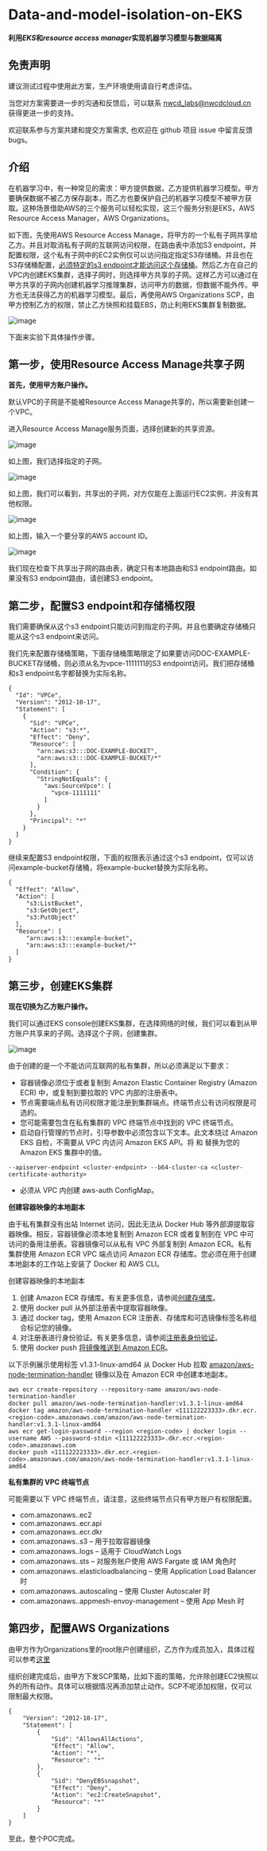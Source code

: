 # Data-and-model-isolation-on-EKS
**利用*EKS*和*resource access manager*实现机器学习模型与数据隔离**
## 免责声明

建议测试过程中使用此方案，生产环境使用请自行考虑评估。

当您对方案需要进一步的沟通和反馈后，可以联系 nwcd_labs@nwcdcloud.cn 获得更进一步的支持。

欢迎联系参与方案共建和提交方案需求, 也欢迎在 github 项目 issue 中留言反馈 bugs。

## 介绍
在机器学习中，有一种常见的需求：甲方提供数据，乙方提供机器学习模型。甲方要确保数据不被乙方保存副本，而乙方也要保护自己的机器学习模型不被甲方获取。这种场景借助AWS的三个服务可以轻松实现，这三个服务分别是EKS，AWS Resource Access Manager，AWS Organizations。

如下图，先使用AWS Resource Access Manage，将甲方的一个私有子网共享给乙方。并且对取消私有子网的互联网访问权限，在路由表中添加S3 endpoint，并配置权限，这个私有子网中的EC2实例仅可以访问指定指定S3存储桶。并且也在S3存储桶配置，[必须特定的s3 endpoint才能访问这个存储桶](https://aws.amazon.com/cn/premiumsupport/knowledge-center/block-s3-traffic-vpc-ip/)。然后乙方在自己的VPC内创建EKS集群，选择子网时，则选择甲方共享的子网。这样乙方可以通过在甲方共享的子网内创建机器学习推理集群，访问甲方的数据，但数据不能外传。甲方也无法获得乙方的机器学习模型。最后，再使用AWS Organizations SCP，由甲方控制乙方的权限，禁止乙方快照和挂载EBS，防止利用EKS集群复制数据。

![image](arch.png)

下面来实验下具体操作步骤。

## 第一步，使用Resource Access Manage共享子网

**首先，使用甲方账户操作。**

默认VPC的子网是不能被Resource Access Manage共享的，所以需要新创建一个VPC。

进入Resource Access Manage服务页面，选择创建新的共享资源。

![image](ram1.png)

如上图，我们选择指定的子网。

![image](ram2.png)

如上图，我们可以看到，共享出的子网，对方仅能在上面运行EC2实例，并没有其他权限。

![image](ram3.png)

如上图，输入一个要分享的AWS account ID。

![image](rtb.png)

我们现在检查下共享出子网的路由表，确定只有本地路由和S3 endpoint路由。如果没有S3 endpoint路由，请创建S3 endpoint。

## 第二步，配置S3 endpoint和存储桶权限

我们需要确保从这个s3 endpoint只能访问到指定的子网。并且也要确定存储桶只能从这个s3 endpoint来访问。

我们先来配置存储桶策略，下面存储桶策略限定了如果要访问DOC-EXAMPLE-BUCKET存储桶，则必须从名为vpce-1111111的S3 endpoint访问。我们把存储桶和s3 endpoint名字都替换为实际名称。
```
{
  "Id": "VPCe",
  "Version": "2012-10-17",
  "Statement": [
    {
      "Sid": "VPCe",
      "Action": "s3:*",
      "Effect": "Deny",
      "Resource": [
        "arn:aws:s3:::DOC-EXAMPLE-BUCKET",
        "arn:aws:s3:::DOC-EXAMPLE-BUCKET/*"
      ],
      "Condition": {
        "StringNotEquals": {
          "aws:SourceVpce": [
            "vpce-1111111"
          ]
        }
      },
      "Principal": "*"
    }
  ]
}
```
继续来配置S3 endpoint权限，下面的权限表示通过这个s3 endpoint，仅可以访问example-bucket存储桶，将example-bucket替换为实际名称。
```
{
  "Effect": "Allow",
  "Action": [
     "s3:ListBucket",
     "s3:GetObject",
     "s3:PutObject"
  ],
  "Resource": [
     "arn:aws:s3:::example-bucket",
     "arn:aws:s3:::example-bucket/*"
  ]
}	
```

## 第三步，创建EKS集群

**现在切换为乙方账户操作。**

我们可以通过EKS console创建EKS集群，在选择网络的时候，我们可以看到从甲方账户共享来的子网。选择这个子网，创建集群。

![image](eks.png)

由于创建的是一个不能访问互联网的私有集群，所以必须满足以下要求：

* 容器镜像必须位于或者复制到 Amazon Elastic Container Registry (Amazon ECR) 中，或复制到要拉取的 VPC 内部的注册表中。
* 节点需要端点私有访问权限才能注册到集群端点。终端节点公有访问权限是可选的。
* 您可能需要包含在私有集群的 VPC 终端节点中找到的 VPC 终端节点。
* 启动自行管理的节点时，引导参数中必须包含以下文本。此文本绕过 Amazon EKS 自检，不需要从 VPC 内访问 Amazon EKS API。将 <cluster-endpoint> 和 <cluster-certificate-authority> 替换为您的 Amazon EKS 集群中的值。 
```
--apiserver-endpoint <cluster-endpoint> --b64-cluster-ca <cluster-certificate-authority>
```
* 必须从 VPC 内创建 aws-auth ConfigMap。
  
**创建容器映像的本地副本**
  
由于私有集群没有出站 Internet 访问，因此无法从 Docker Hub 等外部源提取容器映像。相反，容器镜像必须本地复制到 Amazon ECR 或者复制到在 VPC 中可访问的备用注册表。容器镜像可以从私有 VPC 外部复制到 Amazon ECR。私有集群使用 Amazon ECR VPC 端点访问 Amazon ECR 存储库。您必须在用于创建本地副本的工作站上安装了 Docker 和 AWS CLI。

创建容器映像的本地副本

1. 创建 Amazon ECR 存储库。有关更多信息，请参阅[创建存储库](https://docs.aws.amazon.com/AmazonECR/latest/userguide/repository-create.html)。
2. 使用 docker pull 从外部注册表中提取容器映像。
3. 通过 docker tag，使用 Amazon ECR 注册表、存储库和可选镜像标签名称组合标记您的镜像。
4. 对注册表进行身份验证。有关更多信息，请参阅[注册表身份验证](https://docs.aws.amazon.com/AmazonECR/latest/userguide/Registries.html#registry_auth)。
5. 使用 docker push [将镜像推送到 Amazon ECR](https://docs.aws.amazon.com/AmazonECR/latest/userguide/docker-push-ecr-image.html)。 

以下示例展示使用标签 v1.3.1-linux-amd64 从 Docker Hub 拉取 [amazon/aws-node-termination-handler](https://hub.docker.com/r/amazon/aws-node-termination-handler) 镜像以及在 Amazon ECR 中创建本地副本。

```
aws ecr create-repository --repository-name amazon/aws-node-termination-handler
docker pull amazon/aws-node-termination-handler:v1.3.1-linux-amd64
docker tag amazon/aws-node-termination-handler <111122223333>.dkr.ecr.<region-code>.amazonaws.com/amazon/aws-node-termination-handler:v1.3.1-linux-amd64
aws ecr get-login-password --region <region-code> | docker login --username AWS --password-stdin <111122223333>.dkr.ecr.<region-code>.amazonaws.com
docker push <111122223333>.dkr.ecr.<region-code>.amazonaws.com/amazon/aws-node-termination-handler:v1.3.1-linux-amd64
```
  
**私有集群的 VPC 终端节点**

可能需要以下 VPC 终端节点，请注意，这些终端节点只有甲方账户有权限配置。
* com.amazonaws.<region>.ec2
* com.amazonaws.<region>.ecr.api
* com.amazonaws.<region>.ecr.dkr
* com.amazonaws.<region>.s3 – 用于拉取容器镜像
* com.amazonaws.<region>.logs – 适用于 CloudWatch Logs
* com.amazonaws.<region>.sts – 对服务账户使用 AWS Fargate 或 IAM 角色时
* com.amazonaws.<region>.elasticloadbalancing – 使用 Application Load Balancer 时
* com.amazonaws.<region>.autoscaling – 使用 Cluster Autoscaler 时
* com.amazonaws.<region>.appmesh-envoy-management – 使用 App Mesh 时

## 第四步，配置AWS Organizations
  
由甲方作为Organizations里的root账户创建组织，乙方作为成员加入，具体过程可以参考[这里](https://docs.aws.amazon.com/zh_cn/organizations/latest/userguide/orgs_tutorials_basic.html)
  
组织创建完成后，由甲方下发SCP策略，比如下面的策略，允许除创建EC2快照以外的所有动作。具体可以根据情况再添加禁止动作。SCP不呢添加权限，仅可以限制最大权限。
```
{
    "Version": "2012-10-17",
    "Statement": [
        {
            "Sid": "AllowsAllActions",
            "Effect": "Allow",
            "Action": "*",
            "Resource": "*"
        },
        {
            "Sid": "DenyEBSsnapshot", 
            "Effect": "Deny",
            "Action": "ec2:CreateSnapshot",
            "Resource": "*"
        }
    ]
}
```
  
至此，整个POC完成。
